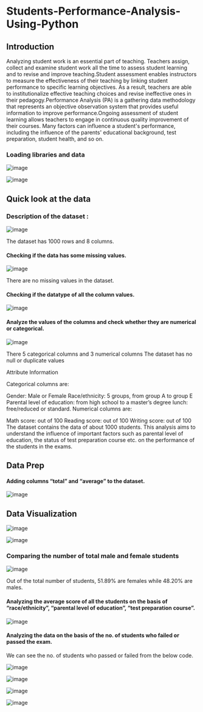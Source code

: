 # Students-Performance-Analysis-Using-Python

## Introduction

Analyzing student work is an essential part of teaching. Teachers assign, collect and examine student work all the time to assess student learning and to revise and improve teaching.Student assessment enables instructors to measure the effectiveness of their teaching by linking student performance to specific learning objectives. As a result, teachers are able to institutionalize effective teaching choices and revise ineffective ones in their pedagogy.Performance Analysis (PA) is a gathering data methodology that represents an objective observation system that provides useful information to improve performance.Ongoing assessment of student learning allows teachers to engage in continuous quality improvement of their courses. Many factors can influence a student's performance, including the influence of the parents' educational background, test preparation, student health, and so on.

### Loading libraries and data

![image](https://user-images.githubusercontent.com/105121789/214106466-3d0ec004-efa8-4388-9c84-f9d8643733ce.png)

![image](https://user-images.githubusercontent.com/105121789/214106541-3da47f76-10c4-4e39-a980-1ac99dec1467.png)

## Quick look at the data

### Description of the dataset :

![image](https://user-images.githubusercontent.com/105121789/214106947-9da01a4b-6f24-4f0a-a1a7-4767a47249b5.png)

The dataset has 1000 rows and 8 columns.

#### Checking if the data has some missing values.

![image](https://user-images.githubusercontent.com/105121789/214107568-d27454f9-b0c0-4643-a6ff-1cffe1081e94.png)

There are no missing values in the dataset.

#### Checking if the datatype of all the column values.


![image](https://user-images.githubusercontent.com/105121789/214107899-180b399f-6a8f-415a-82d7-954bc017a89b.png)


#### Analyze the values of the columns and check whether they are numerical or categorical.

![image](https://user-images.githubusercontent.com/105121789/214108517-a253b78d-3d21-4e09-b7f3-e3c9cf24b6d1.png)

There 5 categorical columns and 3 numerical columns
The dataset has no null or duplicate values

Attribute Information

Categorical columns are:

Gender: Male or Female
Race/ethnicity: 5 groups, from group A to group E
Parental level of education: from high school to a master’s degree
lunch: free/reduced or standard.
Numerical columns are:

Math score: out of 100
Reading score: out of 100
Writing score: out of 100
The dataset contains the data of about 1000 students. This analysis aims to understand the influence of important factors such as parental level of education, the status of test preparation course etc. on the performance of the students in the exams.


## Data Prep

#### Adding columns “total” and “average” to the dataset.

![image](https://user-images.githubusercontent.com/105121789/214110160-d6f42a8c-df70-4f98-be5d-7b1b9ffba690.png)

## Data Visualization 

![image](https://user-images.githubusercontent.com/105121789/214111378-f30aaa70-8101-498b-852e-e1b379d58cde.png)

![image](https://user-images.githubusercontent.com/105121789/214111848-641d2c6e-38e8-441b-bbdb-345fce7c90bb.png)

### Comparing the number of total male and female students

![image](https://user-images.githubusercontent.com/105121789/214114163-2d5be005-c8c4-4814-ad20-1ed580e2fb36.png)

Out of the total number of students, 51.89% are females while 48.20% are males.


#### Analyzing the average score of all the students on the basis of “race/ethnicity”, “parental level of education”, “test preparation course”.

![image](https://user-images.githubusercontent.com/105121789/214112342-27d3a252-ab46-4b8d-9b86-b0a2a57eb3a1.png)

#### Analyzing the data on the basis of the no. of students who failed or passed the exam.

We can see the no. of students who passed or failed from the below code.

![image](https://user-images.githubusercontent.com/105121789/214112909-04f8f6c5-c924-40d8-931b-55dd01c42980.png)

![image](https://user-images.githubusercontent.com/105121789/214113238-56411af2-98cf-41cf-a8ea-519d7e9bebf3.png)

![image](https://user-images.githubusercontent.com/105121789/214113420-bd1f996b-643c-4e16-bd94-46d34d7ce3e8.png)

![image](https://user-images.githubusercontent.com/105121789/214113475-d102e90b-cd5c-40be-8676-a2b73856c695.png)

